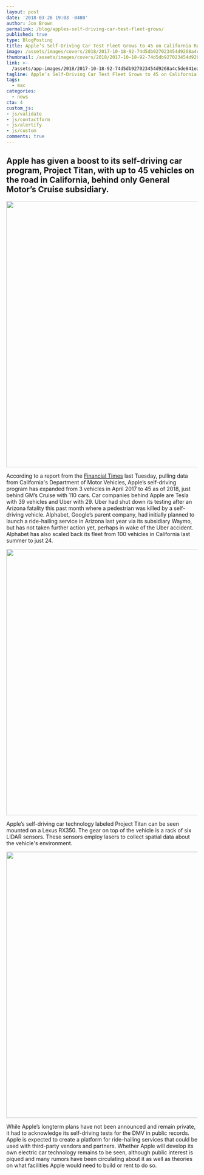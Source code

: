 ```yaml
---
layout: post
date: '2018-03-26 19:03 -0400'
author: Jon Brown
permalink: /blog/apples-self-driving-car-test-fleet-grows/
published: true
type: BlogPosting
title: Apple’s Self-Driving Car Test Fleet Grows to 45 on California Roads
image: /assets/images/covers/2018/2017-10-18-92-74d5db927023454d9268a4c5de841ea1.8a618.jpg
thumbnail: /assets/images/covers/2018/2017-10-18-92-74d5db927023454d9268a4c5de841ea1.8a618.jpg
link: >-
  /assets/app-images/2018/2017-10-18-92-74d5db927023454d9268a4c5de841ea1.8a618.jpg
tagline: Apple’s Self-Driving Car Test Fleet Grows to 45 on California Roads
tags:
  - mac
categories:
  - news
cta: 4
custom_js:
- js/validate
- js/contactform
- js/alertify
- js/custom
comments: true
---
```

## Apple has given a boost to its self-driving car program, Project Titan, with up to 45 vehicles on the road in California, behind only General Motor’s Cruise subsidiary.

<img src="{{ site.site_cdn }}/assets/images/blog/2018/selfdriving/apple_selfdriving_1.jpg" class="img-fluid rounded m-2" width="700" />

According to a report from the [Financial Times](https://www.ft.com/content/2866ce9e-2bfd-11e8-9b4b-bc4b9f08f381) last Tuesday, pulling data from California's Department of Motor Vehicles, Apple’s self-driving program has expanded from 3 vehicles in April 2017 to 45 as of 2018, just behind GM’s Cruise with 110 cars. Car companies behind Apple are Tesla with 39 vehicles and Uber with 29. Uber had shut down its testing after an Arizona fatality this past month where a pedestrian was killed by a self-driving vehicle. Alphabet, Google’s parent company, had initially planned to launch a ride-hailing service in Arizona last year via its subsidiary Waymo, but has not taken further action yet, perhaps in wake of the Uber accident. Alphabet has also scaled back its fleet from 100 vehicles in California last summer to just 24.

<img src="{{ site.site_cdn }}/assets/images/blog/2018/selfdriving/apple_selfdriving_2.jpg" class="img-fluid rounded m-2" width="700" />

Apple’s self-driving car technology labeled Project Titan can be seen mounted on a Lexus RX350. The gear on top of the vehicle is a rack of six LIDAR sensors. These sensors employ lasers to collect spatial data about the vehicle's environment.

<img src="{{ site.site_cdn }}/assets/images/blog/2018/selfdriving/apple_selfdriving_3.jpg" class="img-fluid rounded m-2" width="700" />

While Apple’s longterm plans have not been announced and remain private, it had to acknowledge its self-driving tests for the DMV in public records. Apple is expected to create a platform for ride-hailing services that could be used with third-party vendors and partners. Whether Apple will develop its own electric car technology remains to be seen, although public interest is piqued and many rumors have been circulating about it as well as theories on what facilities Apple would need to build or rent to do so.
